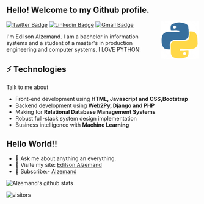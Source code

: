 <h2> Hello! Welcome to my Github profile.</h2>

<img align='right' src='https://raw.githubusercontent.com/Alzemand/Alzemand/master/python.gif' width='100"'>


[![Twitter Badge](https://img.shields.io/badge/-@alzemand-1ca0f1?style=flat-square&labelColor=1ca0f1&logo=twitter&logoColor=white&link=https://twitter.com/alzemand)](https://twitter.com/alzemand) [![Linkedin Badge](https://img.shields.io/badge/-alzemand-blue?style=flat-square&logo=Linkedin&logoColor=white&link=https://www.linkedin.com/in/alzemand/)](https://www.linkedin.com/in/alzemand/) 
[![Gmail Badge](https://img.shields.io/badge/-edilson_alzemand@id.uff.br-c14438?style=flat-square&logo=Gmail&logoColor=white&link=mailto:edilson_alzemand@id.uff.br)](mailto:edilson_alzemand@id.uff.br)

I'm Edilson Alzemand. I am a bachelor in information systems and a student of a master's in production engineering and computer systems. I LOVE PYTHON!

## ⚡ Technologies
Talk to me about
- Front-end development using **HTML, Javascript and CSS,Bootstrap**
- Backend development using **Web2Py, Django and PHP**
- Making for **Relational Database Management Systems**
- Robust full-stack system design implementation
- Business intelligence with **Machine Learning**
## Hello World!!
- 💬 Ask me about anything an everything.
- 🚀 Visite my site: [Edilson Alzemand](https://alzemand.com)
- 🔔 Subscribe:- [Alzemand](https://www.youtube.com/channel/UCNbDp8wVVH9h9tt7RiKi7Yw)

![Alzemand's github stats](https://github-readme-stats.vercel.app/api?username=alzemand&show_icons=true)

![visitors](https://visitor-badge.glitch.me/badge?page_id=alzemand.alzemand)


